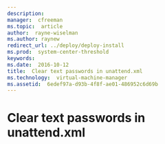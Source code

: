 ```yaml
---
description:  
manager:  cfreeman
ms.topic:  article
author:  rayne-wiselman
ms.author: raynew
redirect_url: ../deploy/deploy-install
ms.prod:  system-center-threshold
keywords:  
ms.date:  2016-10-12
title:  Clear text passwords in unattend.xml
ms.technology:  virtual-machine-manager
ms.assetid:  6edef97a-d93b-4f8f-ae01-486952c6d69b
---
```


# Clear text passwords in unattend.xml
